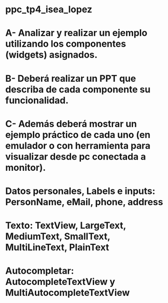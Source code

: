 # ppc_tp4_isea_lopez

# A- Analizar y realizar un ejemplo utilizando los componentes (widgets) asignados.
# B- Deberá realizar un PPT que describa de cada componente su funcionalidad.
# C- Además deberá mostrar un ejemplo práctico de cada uno (en emulador o con herramienta para visualizar desde pc conectada a monitor).

# Datos personales, Labels e inputs: PersonName, eMail, phone, address
# Texto: TextView, LargeText, MediumText, SmallText, MultiLineText, PlainText
# Autocompletar: AutocompleteTextView y MultiAutocompleteTextView
